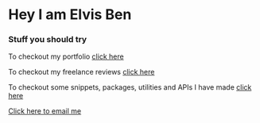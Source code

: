 # Hey I am Elvis Ben

### Stuff you should try

To checkout my portfolio <a href="https://bit.ly/elvisben-portfolio">click here</a>

To checkout my freelance reviews <a href="https://bit.ly/xlvisben">click here</a>

To checkout some snippets, packages, utilities and APIs I have made <a href="https://bit.ly/xlvisbenstuff">click here</a>

<a href="mailto:hello@elvisben.me.ke">Click here to email me<a/>
